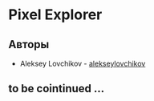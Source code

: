 # Pixel Explorer

## Авторы

- Aleksey Lovchikov - [alekseylovchikov](https://github.com/alekseylovchikov)

## to be cointinued ...
